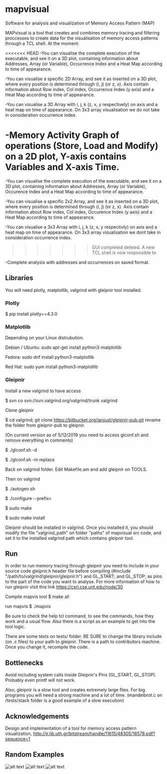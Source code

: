 # mapvisual
Software for analysis and visualization of Memory Access Pattern (MAP)

MAPvisual is a tool that creates and combines memory tracing and filtering proccesses to create data for the visualisation of memory access 
patterns through a TCL shell. At the moment:

<<<<<<< HEAD
-You can visualise the complete execution of the executable, and see it on a 3D plot, containing information about Addresses, Array (or Variable), Occurrence Index and a Heat Map according to time of appearance.

-You can visualise a specific 2D Array, and see it as inserted on a 3D plot, where every position is determined through (i, j) (or z, x). Axis contain information about Row index, Col index, Occurrence Index (y axis) and a Heat Map according to time of appearance.

-You can visualise a 3D Array with i, j, k (z, x, y respectively) on axis and a heat map on time of appearance. On 3x3 array visualisation we do not take in consideration occurrence index.

-Memory Activity Graph of operations (Store, Load and Modify) on a 2D plot, Y-axis contains Variables and X-axis Time.
=======
-You can visualise the complete execution of the executable, and see it on a 3D plot, containing information about Addresses, 
  Array (or Variable), Occurence Index and a Heat Map according to time of appearance.
  
-You can visualise a specific 2x2 Array, and see it as inserted on a 3D plot, where every position is determined through (i, j) (or z, x). 
  Axis contain information about Row index, Col index, Occurence Index (y axis) and a Heat Map according to time of appearance.
  
-You can visualise a 3x3 Array with i, j, k (z, x, y respectivly) on axis and a heat map on time of appearance. 
  On 3x3 array visualisation we dont take in consideration occurrence index.
>>>>>>> GUI completed deleted. A new TCL shell is now responsible to

-Complete analysis with addresses and occurrences on saved format.

## Libraries
You will need plotly, matplotlib, valgrind with gleipnir tool installed.
### Plotly
$ pip install plotly==4.3.0
### Matplotlib 
Depending on your Linux distrubution.

Debian / Ubuntu: sudo apt-get install python3-matplotlib

Fedora: sudo dnf install python3-matplotlib

Red Hat: sudo yum install python3-matplotlib
### Gleipnir
Install a new valgrind to have access

$ svn co svn://svn.valgrind.org/valgrind/trunk valgrind

Clone gleipnir

$ cd valgrind; git clone https://bitbucket.org/janjust/gleipnir-pub.git
rename the folder from gleipnir-pub to gleipnir.

(On current version as of 5/12/2019 you need to access glconf.sh and remove everything in comments)

$ ./glconf.sh -d

$ ./glconf.sh -m replace

Back on valgrind folder. Edit Makefile.am and add gleipnir on TOOLS.

Then on valgrind

$ ./autogen.sh

$ ./configure --prefix=<current valgrind dir>

$ sudo make

$ sudo make install

Gleipnir should be installed in valgrind. Once you installed it, you should modify the file "valgrind_path" on folder "paths" of mapvisual src code, and set it to the installed valgrind path which contains gleipnir tool. 

## Run
In order to run memory tracing through gleipnir you need to include in your source code gleipnir.h header file 
before compiling (#include "/path/to/valgrind/gleipnir/gleipnir.h") and GL_START; and GL_STOP; as pins to the part of the code you want
to analyse. For more information of how to run gleipnir visit this link https://csrl.cse.unt.edu/node/30

Compile mapvis tool
$ make all

run mapvis
$ ./mapvis

Be sure to check the help tcl command, to see the commands, how they work and a usual flow. Also there is a script as an example to get into the tool logic.

There are some tests on tests/ folder. BE SURE to change the library include (on .c files) to your path to gleipnir. There is a path to 
contributors machine. Once you change it, recompile the code.

## Bottlenecks
Avoid including system calls inside Gleipnir's Pins (GL_START, GL_STOP). Probably even printf will not work.

Also, gleipnir is a slow tool and creates extremely large files. For big programs you will need a strong machine and a lot 
of time. (mandelbrot.c on /tests/stack folder is a good example of a slow execution)

## Acknowledgements
Design and implementation of a tool for memory access
pattern visualization, http://ir.lib.uth.gr/bitstream/handle/11615/48305/16578.pdf?sequence=1

## Random Examples
![alt text](https://i.ibb.co/Y7Kjqyg/Visualization-of-complete-execution-of-matrix-mul-with-blocks.png "Complete Run Execution")
![alt text](https://i.ibb.co/sJ9fCL7/Visualization-of-Y-array-in-matrix-mul-with-blocks.png "2D Array Vis")
![alt text](https://i.ibb.co/pd0QTtc/3-DARRAYVIS.png "3D Array Vis")

